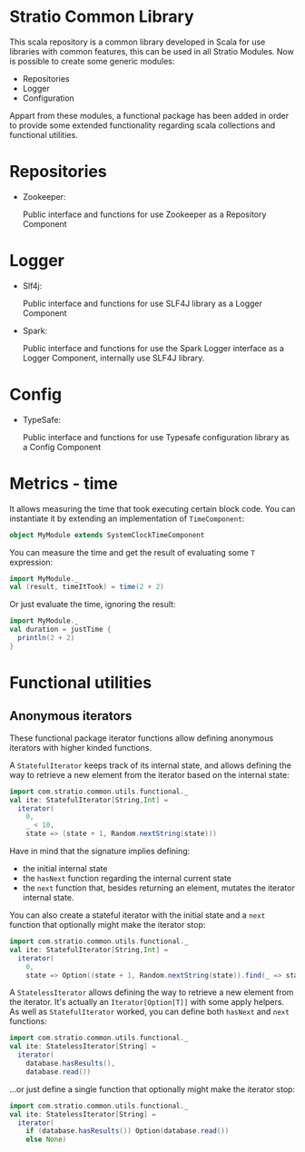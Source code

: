 # Stratio Common Library

This scala repository is a common library developed in Scala for use libraries with common features, this can be used
in all Stratio Modules.
Now is possible to create some generic modules:

- Repositories
- Logger
- Configuration

Appart from these modules, a functional package has been added in order to provide some extended functionality
regarding scala collections and functional utilities.

Repositories
============

- Zookeeper:
  
  Public interface and functions for use Zookeeper as a Repository Component
  
  
Logger
============

- Slf4j:
  
  Public interface and functions for use SLF4J library as a Logger Component
  

- Spark:
  
  Public interface and functions for use the Spark Logger interface as a Logger Component, internally use SLF4J library.
  
  
Config
============

- TypeSafe:
  
  Public interface and functions for use Typesafe configuration library as a Config Component
  
Metrics - time
==============

It allows measuring the time that took executing certain block code.
You can instantiate it by extending an implementation of ```TimeComponent```:

```scala
object MyModule extends SystemClockTimeComponent
```

You can measure the time and get the result of evaluating some ```T``` expression:

```scala
import MyModule._
val (result, timeItTook) = time(2 + 2)
```

Or just evaluate the time, ignoring the result:

```scala
import MyModule._
val duration = justTime {
  println(2 + 2)
}
```

Functional utilities
====================

Anonymous iterators
-------------------

These functional package iterator functions allow defining anonymous iterators with higher kinded functions.

A ```StatefulIterator``` keeps track of its internal state, and allows defining the way to retrieve a new element
from the iterator based on the internal state:

```scala
import com.stratio.common.utils.functional._
val ite: StatefulIterator[String,Int] =
  iterator(
    0,
    _ < 10,
    state => (state + 1, Random.nextString(state)))
 ```

Have in mind that the signature implies defining:
* the initial internal state
* the ```hasNext``` function regarding the internal current state
* the ```next``` function that, besides returning an element, mutates the iterator internal state.

You can also create a stateful iterator with the initial state and a ```next``` function that optionally might make
the iterator stop:

```scala
import com.stratio.common.utils.functional._
val ite: StatefulIterator[String,Int] =
  iterator(
    0,
    state => Option((state + 1, Random.nextString(state)).find(_ => state < 10))
```

A ```StatelessIterator```  allows defining the way to retrieve a new element from the iterator. It's actually an
```Iterator[Option[T]]``` with some apply helpers. As well as ```StatefulIterator``` worked, you can define both
```hasNext``` and ```next``` functions:

```scala
import com.stratio.common.utils.functional._
val ite: StatelessIterator[String] =
  iterator(
    database.hasResults(),
    database.read())
```
...or just define a single function that optionally might make the iterator stop:

```scala
import com.stratio.common.utils.functional._
val ite: StatelessIterator[String] =
  iterator(
    if (database.hasResults()) Option(database.read())
    else None)
```
